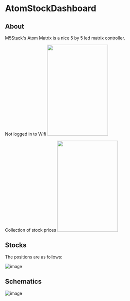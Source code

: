 # AtomStockDashboard

## About
M5Stack's Atom Matrix is a nice 5 by 5 led matrix controller.

Not logged in to Wifi
<img src="https://user-images.githubusercontent.com/5114806/194228432-e3e60327-b2e1-4972-ab70-0a4ef6a703c0.jpg" width="200" height="300">

Collection of stock prices
<img src="https://user-images.githubusercontent.com/5114806/194228437-8d7fa954-03ef-4fd4-963f-599766dde5dc.jpg" width="200" height="300">

## Stocks
The positions are as follows:

![image](https://user-images.githubusercontent.com/5114806/194153193-eee3ce88-42e8-4a8a-abeb-2cb21c801b78.png)


## Schematics
![image](https://user-images.githubusercontent.com/5114806/194143387-7d175773-61b6-495e-a0a6-9ff9995f0224.png)
